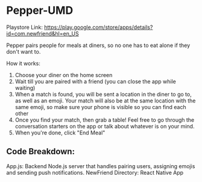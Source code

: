 # Pepper-UMD

Playstore Link: https://play.google.com/store/apps/details?id=com.newfriend&hl=en_US

Pepper pairs people for meals at diners, so no one has to eat alone if they don't want to.

How it works: 
1. Choose your diner on the home screen
2. Wait till you are paired with a friend (you can close the app while waiting)
3. When a match is found, you will be sent a location in the diner to go to, as well as an emoji. Your match will also be at the same location with the same emoji, so make sure your phone is visible so you can find each other
4. Once you find your match, then grab a table! Feel free to go through the conversation starters on the app or talk about whatever is on your mind. 
5. When you're done, click "End Meal"
 
 ## Code Breakdown:
 App.js: Backend Node.js server that handles pairing users, assigning emojis and sending push notifications.
 NewFriend Directory: React Native App

